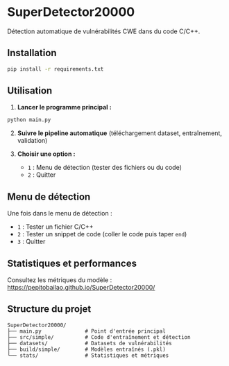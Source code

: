 # SuperDetector20000

Détection automatique de vulnérabilités CWE dans du code C/C++.

## Installation

```bash
pip install -r requirements.txt
```

## Utilisation

1. **Lancer le programme principal :**
```bash
python main.py
```

2. **Suivre le pipeline automatique** (téléchargement dataset, entraînement, validation)

3. **Choisir une option :**
   - `1` : Menu de détection (tester des fichiers ou du code)
   - `2` : Quitter

## Menu de détection

Une fois dans le menu de détection :
- `1` : Tester un fichier C/C++
- `2` : Tester un snippet de code (coller le code puis taper `end`)
- `3` : Quitter

## Statistiques et performances

Consultez les métriques du modèle : https://pepitobailao.github.io/SuperDetector20000/

## Structure du projet

```
SuperDetector20000/
├── main.py              # Point d'entrée principal
├── src/simple/          # Code d'entraînement et détection
├── datasets/            # Datasets de vulnérabilités
├── build/simple/        # Modèles entraînés (.pkl)
└── stats/               # Statistiques et métriques
```